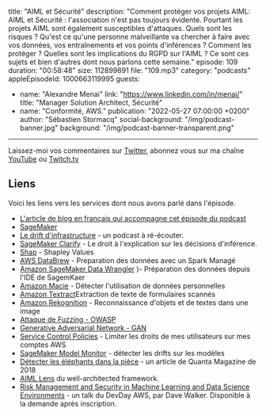 title: "AIML et Sécurité"
description: "Comment protéger vos projets AIML: AIML et Sécurité : l'association n'est pas toujours évidente. Pourtant les projets AIML sont également susceptibles d'attaques.  Quels sont les risques ? Qu'est ce qu'une personne malveillante va chercher à faire avec vos données, vos entraînements et vos points d'inférences ? Comment les protéger ? Quelles sont les implications du RGPD sur l'AIML ? Ce sont ces sujets et bien d'autres dont nous parlons cette semaine."
episode: 109
duration: "00:58:48"
size: 112899891
file: "109.mp3"
category: "podcasts"
appleEpisodeId: 1000663119995
guests:
  - name: "Alexandre Menai"
    link: "https://www.linkedin.com/in/menai/"
    title: "Manager Solution Architect, Sécurité"
  - name: "Conformité, AWS."
publication: "2022-05-27 07:00:00 +0200"
author: "Sébastien Stormacq"
social-background: "/img/podcast-banner.jpg"
background: "/img/podcast-banner-transparent.png"
---

Laissez-moi vos commentaires sur [Twitter](https://twitter.com/sebsto), abonnez vous sur ma chaîne [YouTube](https://www.youtube.com/sebsto) ou [Twitch.tv](https://www.twitch.tv/sebAWS)

## Liens

Voici les liens vers les services dont nous avons parlé dans l'épisode.

- [L'article de blog en français qui accompagne cet épisode du podcast](https://aws.amazon.com/fr/blogs/france/securite-et-conformite-des-applications-basees-sur-lapprentissage-machine-machine-learning/)
- [SageMaker](https://aws.amazon.com/sagemaker/)
- [Le drift d'infrastructure](https://stormacq.com/podcasts/episode_047/index.html) - un podcast à ré-écouter.
- [SageMaker Clarify](https://aws.amazon.com/sagemaker/clarify/) - Le droit à l'explication sur les décisions d'inférence.
- [Shap](https://docs.aws.amazon.com/sagemaker/latest/dg/clarify-shapley-values.html) - Shapley Values
- [AWS DataBrew](https://aws.amazon.com/glue/features/databrew/) - Preparation des données avec un Spark Managé
- [Amazon SageMaker Data Wrangler](https://aws.amazon.com/fr/sagemaker/data-wrangler/) )- Préparation des données depuis l'IDE de SagemKaer
- [Amazon Macie](https://aws.amazon.com/macie/) - Détecter l'utilisation de données personnelles 
- [Amazon Textract](https://aws.amazon.com/textract/)Extraction de texte de formulaires scannés
- [Amazon Rekognition](https://aws.amazon.com/rekognition/) - Reconnaissance d'objets et de textes dans une image
- [Attaque de Fuzzing - OWASP](https://owasp.org/www-community/Fuzzing)
- [Generative Adversarial Network - GAN](https://en.wikipedia.org/wiki/Generative_adversarial_network)
- [Service Control Policies](https://docs.aws.amazon.com/organizations/latest/userguide/orgs_manage_policies_scps.html) - Limiter les droits de mes utilisateurs sur mes comptes AWS
- [SageMaker Model Monitor](https://docs.aws.amazon.com/sagemaker/latest/dg/model-monitor.html) - détecter les drifts sur les modèles 
- [Détecter les éléphants dans la pièce](https://www.quantamagazine.org/machine-learning-confronts-the-elephant-in-the-room-20180920/) - un article de Quanta Magazine de 2018
- [AIML Lens](https://docs.aws.amazon.com/wellarchitected/latest/machine-learning-lens/machine-learning-lens.html) du well-architected framework.
- [Risk Management and Security in Machine Learning and Data Science Environments](https://pages.awscloud.com/EMEA-field-OE-AWS-Dev-Day-Security-2022-reg-event.html) - un talk du DevDay AWS, par Dave Walker. Disponible à la demande après inscription.